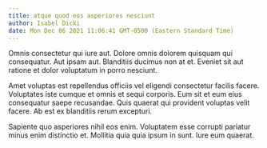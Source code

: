 ```yaml
---
title: atque quod eos asperiores nesciunt
author: Isabel Dicki
date: Mon Dec 06 2021 11:06:41 GMT-0500 (Eastern Standard Time)
---
```

Omnis consectetur qui iure aut. Dolore omnis dolorem quisquam qui consequatur. Aut ipsam aut. Blanditiis ducimus non at et. Eveniet sit aut ratione et dolor voluptatum in porro nesciunt.

 Amet voluptas est repellendus officiis vel eligendi consectetur facilis facere. Voluptates iste cumque et omnis et sequi corporis. Eum sit et eum eius consequatur saepe recusandae. Quis quaerat qui provident voluptas velit facere. Ab est ex blanditiis rerum excepturi.

 Sapiente quo asperiores nihil eos enim. Voluptatem esse corrupti pariatur minus enim distinctio et. Mollitia quia quia ipsum in sunt. Iure eum quaerat.